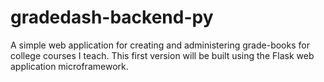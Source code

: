 # gradedash-backend-py

A simple web application for creating and administering grade-books for college courses I teach. This first version will be built using the Flask web application microframework.
